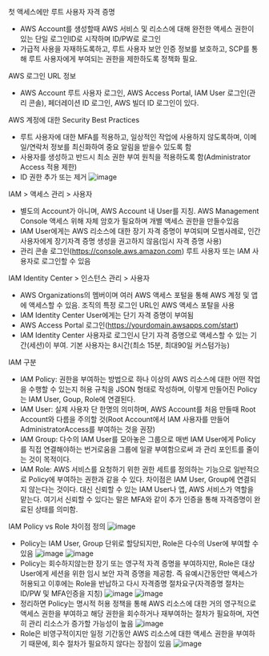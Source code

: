 첫 액세스에만 루트 사용자 자격 증명 
- AWS Account를 생성할때 AWS 서비스 및 리소스에 대해 완전한 액세스 권한이 있는 단일 로그인ID로 시작하며 ID/PW로 로그인
- 가급적 사용을 자재하도록하고, 루트 사용자 보안 인증 정보를 보호하고, SCP를 통해 루트 사용자에게 부여되는 권한을 제한하도록 정책화 필요.

AWS 로그인 URL 정보
- AWS Account 루트 사용자 로그인, AWS Access Portal, IAM User 로그인(관리 콘솔), 페더레이션 ID 로그인, AWS 빌더 ID 로그인이 있다.

AWS 계정에 대한 Security Best Practices
- 루트 사용자에 대한 MFA를 적용하고, 일상적인 작업에 사용하지 않도록하며, 이메일/연락처 정보를 최신화하여 중요 알림을 받을수 있도록 함
- 사용자를 생성하고 반드시 최소 권한 부여 원칙을 적용하도록 함(Administrator Access 적용 제한)
- ID 권한 추가 또는 제거
![image](https://github.com/jaehwanjoa/jae_aws/assets/90813478/6bc4585f-1d26-47e6-905d-d9d5311d142c)

IAM > 액세스 관리 > 사용자
- 별도의 Account가 아니며, AWS Account 내 User를 지칭. AWS Management Console 액세스 위해 자체 암호가 필요하며 개별 액세스 권한을 만들수있음
- IAM User에게는 AWS 리소스에 대한 장기 자격 증명이 부여되며 모범사례로, 인간 사용자에게 장기자격 증명 생성을 권고하지 않음(임시 자격 증명 사용)
- 관리 콘솔 로그인(https://console.aws.amazon.com) 루트 사용자 또는 IAM 사용자로 로그인할 수 있음

IAM Identity Center > 인스턴스 관리 > 사용자
- AWS Organizations의 멤버이며 여러 AWS 액세스 포털을 통해 AWS 계정 및 앱에 액세스할 수 있음. 조직의 특정 로그인 URL인 AWS 액세스 포탈을 사용
- IAM Identity Center User에게는 단기 자격 증명이 부여됨
- AWS Access Portal 로그인(https://yourdomain.awsapps.com/start)
- IAM Identity Center 사용자로 로그인시 단기 자격 증명으로 액세스할 수 있는 기간(세션)이 부여. 기본 사용자는 8시간(최소 15분, 최대90일 커스텀가능)

IAM 구분
- IAM Policy: 권한을 부여하는 방법으로 하나 이상의 AWS 리소스에 대한 어떤 작업을 수행할 수 있는지 허용 규칙을 JSON 형태로 작성하며, 이렇게 만들어진 Policy는 IAM User, Goup, Role에 연결된다.
- IAM User: 실제 사용자 단 한명의 의미하며, AWS Account를 처음 만들때 Root Account와 다름을 주의할 것(Root Account에서 IAM 사용자를 만들어 AdministratorAccess를 부여하는 것을 권장)
- IAM Group: 다수의 IAM User를 모아놓은 그룹으로 매번 IAM User에게 Policy를 직접 연결해야하는 번거로움을 그룹에 일괄 부여함으로써 과 관리 포인트를 줄이는 것이 목적이다.
- IAM Role: AWS 서비스를 요청하기 위한 권한 세트를 정의하는 기능으로 일반적으로 Policy에 부여하는 권한과 같을 수 있다. 차이점은 IAM User, Group에 연결되지 않는다는 것이다. 대신 신뢰할 수 있는 IAM User나 앱, AWS 서비스가 역할을 맡는다. 여기서 신뢰할 수 있다는 말은 MFA와 같이 추가 인증을 통해 자격증명이 완료된 상태를 의미함.

IAM Policy vs Role 차이점 정의
![image](https://github.com/jaehwanjoa/jae_aws/assets/90813478/8f36f5f9-84c1-4028-8099-b1303886770e)
- Policy는 IAM User, Group 단위로 할당되지만, Role은 다수의 User에 부여할 수 있음
![image](https://github.com/jaehwanjoa/jae_aws/assets/90813478/4c002626-3a09-4d31-ac45-c75d04beffa6)
![image](https://github.com/jaehwanjoa/jae_aws/assets/90813478/b3d39f52-48b3-474e-8828-09aa64e20f91)
- Policy는 회수하지않는한 장기 또는 영구적 자격 증명을 부여하지만, Role은 대상 User에게 세션을 위한 임시 보안 자격 증명을 제공함. 즉 유예시간동안만 액세스가 허용되고 이후에는 Role을 반납하고 다시 자격증명 절차요구(자격증명 절차는 ID/PW 및 MFA인증을 지칭)
![image](https://github.com/jaehwanjoa/jae_aws/assets/90813478/5814eacd-4223-4185-be84-dd21f9a76e2d)
![image](https://github.com/jaehwanjoa/jae_aws/assets/90813478/ab729d34-1946-48cd-94aa-3531dd107ef3)
- 정리하면 Policy는 명시적 허용 정책을 통해 AWS 리소스에 대한 거의 영구적으로 액세스 권한을 부여하고 해당 권한을 회수하거나 재부여하는 절차가 필요하며, 자연히 관리 리소스가 증가할 가능성이 높음
![image](https://github.com/jaehwanjoa/jae_aws/assets/90813478/3429dbe5-7312-4015-b835-dc8b75bb093f)
- Role은 비영구적이지만 일정 기간동안 AWS 리소스에 대한 액세스 권한을 부여하기 때문에, 회수 절차가 필요하지 않다는 장점이 있음
![image](https://github.com/jaehwanjoa/jae_aws/assets/90813478/96b449e7-04f9-46bf-9ce0-33770ded9fd8)

